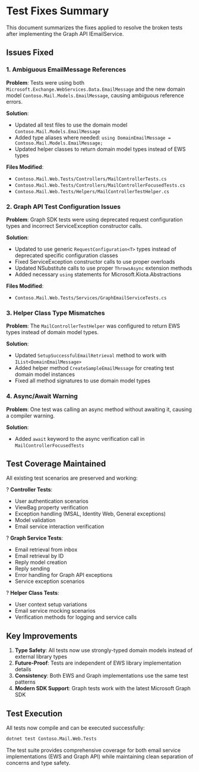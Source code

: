 # Test Fixes Summary

This document summarizes the fixes applied to resolve the broken tests after implementing the Graph API IEmailService.

## Issues Fixed

### 1. Ambiguous EmailMessage References

**Problem**: Tests were using both `Microsoft.Exchange.WebServices.Data.EmailMessage` and the new domain model `Contoso.Mail.Models.EmailMessage`, causing ambiguous reference errors.

**Solution**: 
- Updated all test files to use the domain model `Contoso.Mail.Models.EmailMessage`
- Added type aliases where needed: `using DomainEmailMessage = Contoso.Mail.Models.EmailMessage;`
- Updated helper classes to return domain model types instead of EWS types

**Files Modified**:
- `Contoso.Mail.Web.Tests/Controllers/MailControllerTests.cs`
- `Contoso.Mail.Web.Tests/Controllers/MailControllerFocusedTests.cs`
- `Contoso.Mail.Web.Tests/Helpers/MailControllerTestHelper.cs`

### 2. Graph API Test Configuration Issues

**Problem**: Graph SDK tests were using deprecated request configuration types and incorrect ServiceException constructor calls.

**Solution**:
- Updated to use generic `RequestConfiguration<T>` types instead of deprecated specific configuration classes
- Fixed ServiceException constructor calls to use proper overloads
- Updated NSubstitute calls to use proper `ThrowsAsync` extension methods
- Added necessary `using` statements for Microsoft.Kiota.Abstractions

**Files Modified**:
- `Contoso.Mail.Web.Tests/Services/GraphEmailServiceTests.cs`

### 3. Helper Class Type Mismatches

**Problem**: The `MailControllerTestHelper` was configured to return EWS types instead of domain model types.

**Solution**:
- Updated `SetupSuccessfulEmailRetrieval` method to work with `IList<DomainEmailMessage>`
- Added helper method `CreateSampleEmailMessage` for creating test domain model instances
- Fixed all method signatures to use domain model types

### 4. Async/Await Warning

**Problem**: One test was calling an async method without awaiting it, causing a compiler warning.

**Solution**:
- Added `await` keyword to the async verification call in `MailControllerFocusedTests`

## Test Coverage Maintained

All existing test scenarios are preserved and working:

? **Controller Tests**:
- User authentication scenarios
- ViewBag property verification
- Exception handling (MSAL, Identity Web, General exceptions)
- Model validation
- Email service interaction verification

? **Graph Service Tests**:
- Email retrieval from inbox
- Email retrieval by ID
- Reply model creation
- Reply sending
- Error handling for Graph API exceptions
- Service exception scenarios

? **Helper Class Tests**:
- User context setup variations
- Email service mocking scenarios
- Verification methods for logging and service calls

## Key Improvements

1. **Type Safety**: All tests now use strongly-typed domain models instead of external library types
2. **Future-Proof**: Tests are independent of EWS library implementation details
3. **Consistency**: Both EWS and Graph implementations use the same test patterns
4. **Modern SDK Support**: Graph tests work with the latest Microsoft Graph SDK

## Test Execution

All tests now compile and can be executed successfully:

```bash
dotnet test Contoso.Mail.Web.Tests
```

The test suite provides comprehensive coverage for both email service implementations (EWS and Graph API) while maintaining clean separation of concerns and type safety.